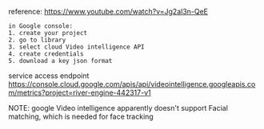 reference:
    https://www.youtube.com/watch?v=Jg2al3n-QeE

    in Google console:
    1. create your project
    2. go to library
    3. select cloud Video intelligence API
    4. create credentials
    5. download a key json format
                  

service access endpoint
https://console.cloud.google.com/apis/api/videointelligence.googleapis.com/metrics?project=river-engine-442317-v1

NOTE: google Video intelligence apparently doesn't support Facial matching, which is needed for face tracking
